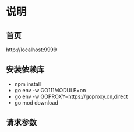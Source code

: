 # 说明

## 首页
http://localhost:9999

## 安装依赖库
* npm install
* go env -w GO111MODULE=on
* go env -w GOPROXY=https://goproxy.cn,direct
* go mod download

## 请求参数
